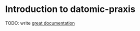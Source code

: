 # Introduction to datomic-praxis

TODO: write [great documentation](http://jacobian.org/writing/great-documentation/what-to-write/)
